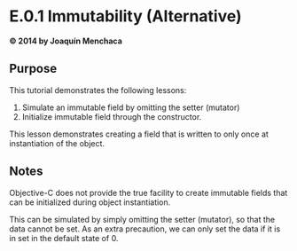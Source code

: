 # E.0.1 Immutability (Alternative)
**© 2014 by Joaquín Menchaca**

## Purpose

This tutorial demonstrates the following lessons:

1. Simulate an immutable field by omitting the setter (mutator)
2. Initialize immutable field through the constructor.

This lesson demonstrates creating a field that is written to only once at instantiation of the object.

## Notes

Objective-C does not provide the true facility to create immutable fields that can be initialized during object instantiation.

This can be simulated by simply omitting the setter (mutator), so that the data cannot be set.  As an extra precaution, we can only set the data if it is in set in the default state of 0.
